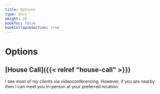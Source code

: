 ```yaml
---
title: Options
type: docs
weight: 20
bookToc: false
bookCollapseSection: true
---
```


# Options

## [House Call]({{< relref "house-call" >}})

I see most of my clients via videoconferencing.
However, if you are nearby then I can meet you in-person at your preferred location.
